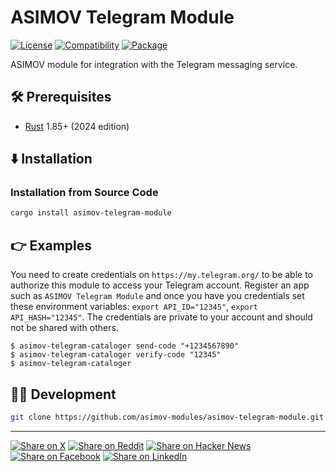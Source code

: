 # ASIMOV Telegram Module

[![License](https://img.shields.io/badge/license-Public%20Domain-blue.svg)](https://unlicense.org)
[![Compatibility](https://img.shields.io/badge/rust-1.85%2B-blue)](https://blog.rust-lang.org/2025/02/20/Rust-1.85.0/)
[![Package](https://img.shields.io/crates/v/asimov-telegram-module)](https://crates.io/crates/asimov-telegram-module)

ASIMOV module for integration with the Telegram messaging service.

## 🛠️ Prerequisites

- [Rust](https://rust-lang.org) 1.85+ (2024 edition)

## ⬇️ Installation

### Installation from Source Code

```bash
cargo install asimov-telegram-module
```

## 👉 Examples

You need to create credentials on `https://my.telegram.org/` to be able to authorize this module to access your Telegram account. Register an app such as `ASIMOV Telegram Module` and once you have you credentials set these environment variables: `export API_ID="12345"`, `export API_HASH="12345"`. The credentials are private to your account and should not be shared with others.

```console
$ asimov-telegram-cataloger send-code "+1234567890"
$ asimov-telegram-cataloger verify-code "12345"
$ asimov-telegram-cataloger
```

## 👨‍💻 Development

```bash
git clone https://github.com/asimov-modules/asimov-telegram-module.git
```

---

[![Share on X](https://img.shields.io/badge/share%20on-x-03A9F4?logo=x)](https://x.com/intent/post?url=https://github.com/asimov-modules/asimov-telegram-module&text=asimov-telegram-module)
[![Share on Reddit](https://img.shields.io/badge/share%20on-reddit-red?logo=reddit)](https://reddit.com/submit?url=https://github.com/asimov-modules/asimov-telegram-module&title=asimov-telegram-module)
[![Share on Hacker News](https://img.shields.io/badge/share%20on-hn-orange?logo=ycombinator)](https://news.ycombinator.com/submitlink?u=https://github.com/asimov-modules/asimov-telegram-module&t=asimov-telegram-module)
[![Share on Facebook](https://img.shields.io/badge/share%20on-fb-1976D2?logo=facebook)](https://www.facebook.com/sharer/sharer.php?u=https://github.com/asimov-modules/asimov-telegram-module)
[![Share on LinkedIn](https://img.shields.io/badge/share%20on-linkedin-3949AB?logo=linkedin)](https://www.linkedin.com/sharing/share-offsite/?url=https://github.com/asimov-modules/asimov-telegram-module)
